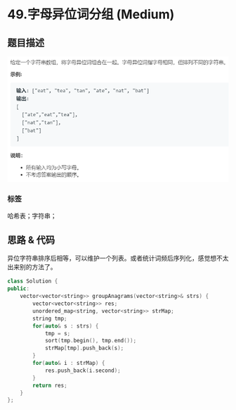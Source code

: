 # 49.字母异位词分组 (Medium)

## 题目描述

![](49.png)

### 标签

哈希表；字符串；

## 思路 & 代码

异位字符串排序后相等，可以维护一个列表。或者统计词频后序列化，感觉想不太出来别的方法了。

```c++
class Solution {
public:
    vector<vector<string>> groupAnagrams(vector<string>& strs) {
        vector<vector<string>> res;
        unordered_map<string, vector<string>> strMap;
        string tmp;
        for(auto& s : strs) {
            tmp = s;
            sort(tmp.begin(), tmp.end());
            strMap[tmp].push_back(s);
        }
        for(auto& i : strMap) {
            res.push_back(i.second);
        }
        return res;
    }
};
```